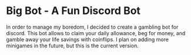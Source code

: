 # Big Bot - A Fun Discord Bot
In order to manage my boredom, I decided to create a gambling bot for discord. This bot allows to claim your daily allowance, beg for money, and gamble away your life savings with coinflips. I plan on adding more minigames in the future, but this is the current version.
